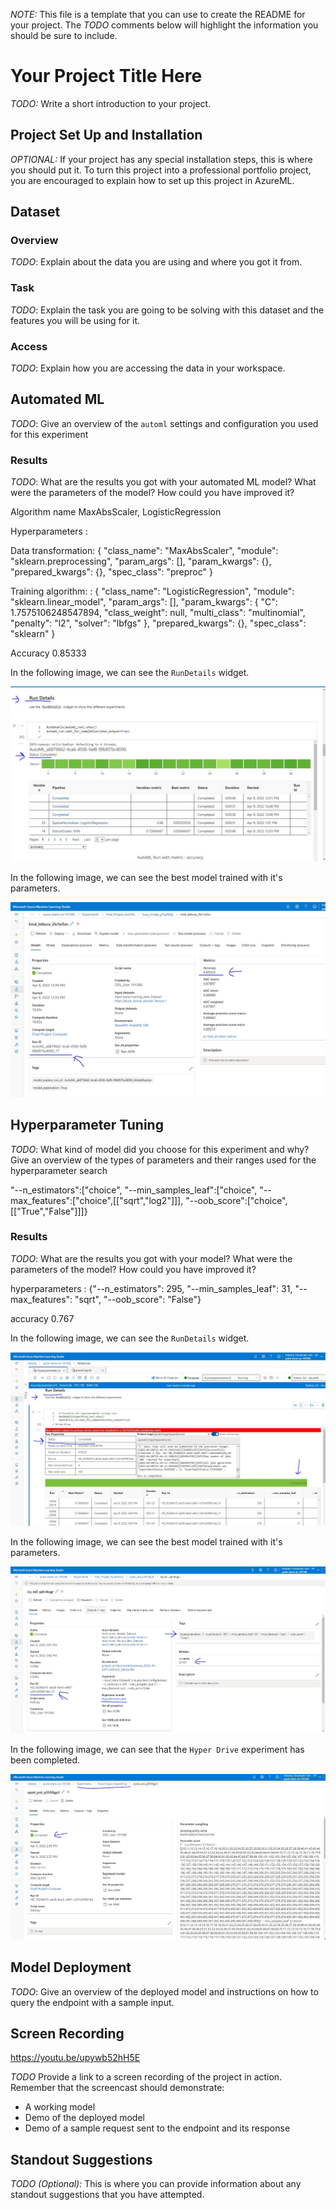 *NOTE:* This file is a template that you can use to create the README for your project. The *TODO* comments below will highlight the information you should be sure to include.

# Your Project Title Here

*TODO:* Write a short introduction to your project.

## Project Set Up and Installation
*OPTIONAL:* If your project has any special installation steps, this is where you should put it. To turn this project into a professional portfolio project, you are encouraged to explain how to set up this project in AzureML.

## Dataset

### Overview
*TODO*: Explain about the data you are using and where you got it from.

### Task
*TODO*: Explain the task you are going to be solving with this dataset and the features you will be using for it.

### Access
*TODO*: Explain how you are accessing the data in your workspace.

## Automated ML
*TODO*: Give an overview of the `automl` settings and configuration you used for this experiment

### Results
*TODO*: What are the results you got with your automated ML model? What were the parameters of the model? How could you have improved it?

Algorithm name
MaxAbsScaler, LogisticRegression

Hyperparameters : 

Data transformation:
{
    "class_name": "MaxAbsScaler",
    "module": "sklearn.preprocessing",
    "param_args": [],
    "param_kwargs": {},
    "prepared_kwargs": {},
    "spec_class": "preproc"
}

Training algorithm: :
{
    "class_name": "LogisticRegression",
    "module": "sklearn.linear_model",
    "param_args": [],
    "param_kwargs": {
        "C": 1.7575106248547894,
        "class_weight": null,
        "multi_class": "multinomial",
        "penalty": "l2",
        "solver": "lbfgs"
    },
    "prepared_kwargs": {},
    "spec_class": "sklearn"
}

Accuracy
0.85333

In the following image, we can see the `RunDetails` widget.

![Automl_RunDetails](screenshot/Automl_RunDetails.JPG)

In the following image, we can see the best model trained with it's parameters.

![Automl_Best_Model_Details_Run_Id](screenshot/Automl_Best_Model_Details_Run_Id.JPG)

## Hyperparameter Tuning
*TODO*: What kind of model did you choose for this experiment and why? Give an overview of the types of parameters and their ranges used for the hyperparameter search

"--n_estimators":["choice",
"--min_samples_leaf":["choice",
"--max_features":["choice",[["sqrt","log2"]]],
"--oob_score":["choice",[["True","False"]]]}
### Results
*TODO*: What are the results you got with your model? What were the parameters of the model? How could you have improved it?

hyperparameters : {"--n_estimators": 295, "--min_samples_leaf": 31, "--max_features": "sqrt", "--oob_score": "False"}

accuracy
0.767

In the following image, we can see the `RunDetails` widget.

![HyperDrive_RunDetails](screenshot/HyperDrive_RunDetails.JPG)

In the following image, we can see the best model trained with it's parameters.

![HyperDrive_Best_Model](screenshot/HyperDrive_Best_Model.JPG)

In the following image, we can see that the `Hyper Drive` experiment has been completed.

![HyperDrive_Experiment_Completed](screenshot/HyperDrive_Experiment_Completed.JPG)

## Model Deployment
*TODO*: Give an overview of the deployed model and instructions on how to query the endpoint with a sample input.

## Screen Recording

https://youtu.be/upywb52hH5E

*TODO* Provide a link to a screen recording of the project in action. Remember that the screencast should demonstrate:
- A working model
- Demo of the deployed  model
- Demo of a sample request sent to the endpoint and its response

## Standout Suggestions
*TODO (Optional):* This is where you can provide information about any standout suggestions that you have attempted.
